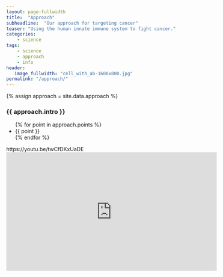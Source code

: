 ```yaml
---
layout: page-fullwidth
title:  "Approach"
subheadline:  "Our approach for targeting cancer"
teaser: "Using the human innate immune system to fight cancer."
categories:
    - science
tags:
    - science
    - approach
    - info
header:
   image_fullwidth: "cell_with_ab-1600x800.jpg"
permalink: "/approach/"
---
```

{% assign approach = site.data.approach %}
<img src="{{ site.urlimg }}Antibody-HIIC-MOA-non-confidential.jpg" alt="" />

<div class="panel mission-panel">

<h3>{{ approach.intro }}</h3>
<ul>
{% for point in approach.points %}
<li>{{ point }}</li>
{% endfor %}
</ul>

</div>
https://youtu.be/twCfDKxUaDE
<article itemprop="video" itemscope itemtype="http://schema.org/VideoObject">
    <div class="flex-video">
        <iframe width="560" height="315" src="https://www.youtube.com/embed/ullCwHLn6MQ?si=Atv9BgW4zOmt5-3k&rel=0" title="YouTube video player" frameborder="0" allow="accelerometer; autoplay; clipboard-write; encrypted-media; gyroscope; picture-in-picture; web-share" referrerpolicy="strict-origin-when-cross-origin" allowfullscreen></iframe>
    </div>
</article>
